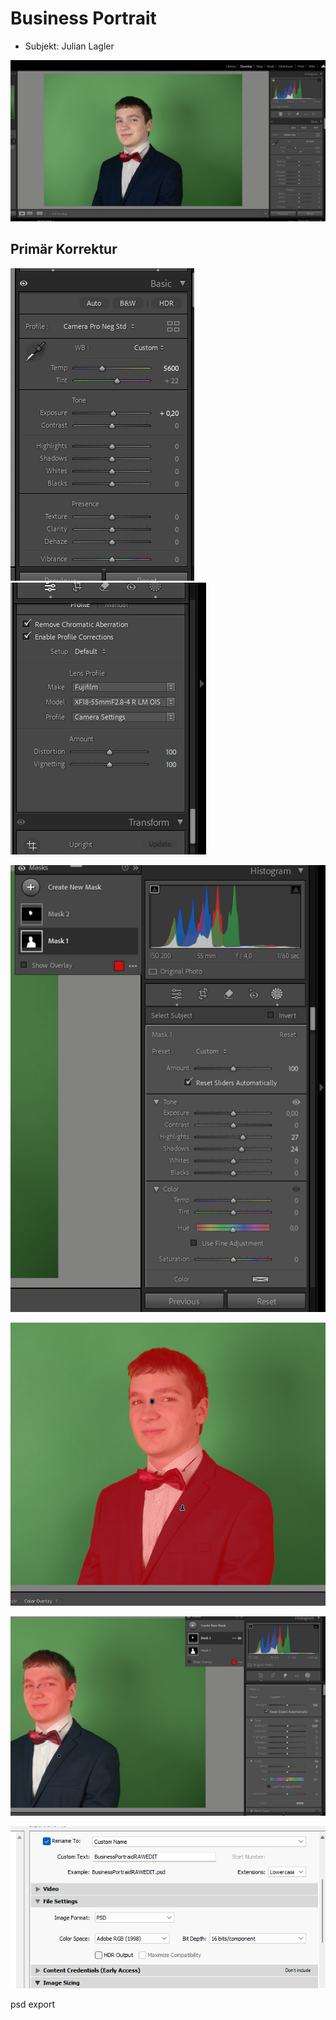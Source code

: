# Business Portrait

- Subjekt: Julian Lagler

![](image.png)

## Primär Korrektur

![alt text](image-1.png)
![alt text](image-2.png)


![alt text](image-3.png)

![alt text](image-4.png)

![alt text](image-5.png)

![](image-6.png)

psd export
